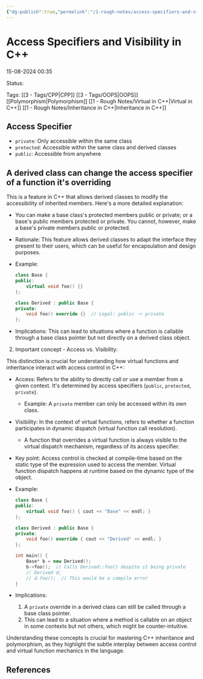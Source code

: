 ```yaml
---
{"dg-publish":true,"permalink":"/1-rough-notes/access-specifiers-and-visibility-in-c/"}
---
```


# Access Specifiers and Visibility in C++

15-08-2024 00:35

Status: 

Tags: [[3 - Tags/CPP\|CPP]] [[3 - Tags/OOPS\|OOPS]] [[Polymorphism\|Polymorphism]] [[1 - Rough Notes/Virtual in C++\|Virtual in C++]] [[1 - Rough Notes/Inheritance in C++\|Inheritance in C++]]

## Access Specifier
- `private`: Only accessible within the same class
- `protected`: Accessible within the same class and derived classes
- `public`: Accessible from anywhere

## A derived class can change the access specifier of a function it's overriding

This is a feature in C++ that allows derived classes to modify the accessibility of inherited members. Here's a more detailed explanation:

- You can make a base class's protected members public or private; or a base's public members protected or private. You cannot, however, make a base's private members public or protected.

- Rationale: This feature allows derived classes to adapt the interface they present to their users, which can be useful for encapsulation and design purposes.

- Example:
  ```cpp
  class Base {
  public:
      virtual void foo() {}
  };

  class Derived : public Base {
  private:
      void foo() override {}  // Legal: public -> private
  };
  ```

- Implications: This can lead to situations where a function is callable through a base class pointer but not directly on a derived class object.

2. Important concept - Access vs. Visibility:

This distinction is crucial for understanding how virtual functions and inheritance interact with access control in C++:

- Access: Refers to the ability to directly call or use a member from a given context. It's determined by access specifiers (`public`, `protected`, `private`).
  - Example: A `private` member can only be accessed within its own class.

- Visibility: In the context of virtual functions, refers to whether a function participates in dynamic dispatch (virtual function call resolution).
  - A function that overrides a virtual function is always visible to the virtual dispatch mechanism, regardless of its access specifier.

- Key point: Access control is checked at compile-time based on the static type of the expression used to access the member. Virtual function dispatch happens at runtime based on the dynamic type of the object.

- Example:
  ```cpp
  class Base {
  public:
      virtual void foo() { cout << "Base" << endl; }
  };

  class Derived : public Base {
  private:
      void foo() override { cout << "Derived" << endl; }
  };

  int main() {
      Base* b = new Derived();
      b->foo();  // Calls Derived::foo() despite it being private
      // Derived d;
      // d.foo();  // This would be a compile error
  }
  ```

- Implications: 
  1. A `private` override in a derived class can still be called through a base class pointer.
  2. This can lead to a situation where a method is callable on an object in some contexts but not others, which might be counter-intuitive.

Understanding these concepts is crucial for mastering C++ inheritance and polymorphism, as they highlight the subtle interplay between access control and virtual function mechanics in the language.


## References